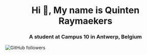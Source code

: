 <h1 align="center">Hi 👋, My name is Quinten Raymaekers</h1>
<h3 align="center">A student at Campus 10 in Antwerp, Belgium</h3>

<img alt="GitHub followers" src="https://img.shields.io/github/followers/Quinten-14">

